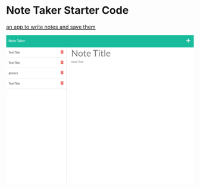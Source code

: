 # Note Taker Starter Code

[an app to write notes and save them](https://secure-eyrie-20817.herokuapp.com/)

![screenshot](/public/assets/Screenshot%20(121).png)